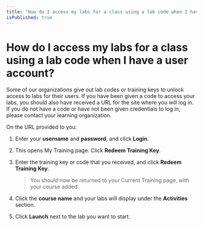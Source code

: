 ```yaml
---
title: "How do I access my labs for a class using a lab code when I have a user account?"
isPublished: true
---
```


# How do I access my labs for a class using a lab code when I have a user account?

Some of our organizations give out lab codes or training keys to unlock access to labs for their users. If you have been given a code to access your labs, you should also have received a URL for the site where you will log in. If you do not have a code or have not been given credentials to log in, please contact your learning organization.

On the URL provided to you:
1. Enter your **username** and **password**, and click **Login**.
1. This opens My Training page. Click **Redeem Training Key**.
1. Enter the training key or code that you received, and click **Redeem Training Key**.

    > You should now be returned to your Current Training page, with your course added. 

1. Click the **course name** and your labs will display under the **Activities** section.
1. Click **Launch** next to the lab you want to start.
